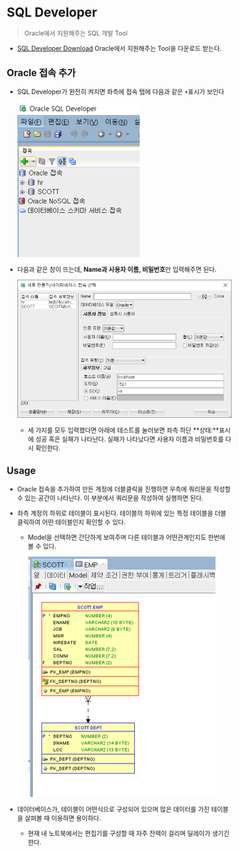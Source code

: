 # SQL Developer

> Oracle에서 지원해주는 SQL 개발 Tool

* [SQL Developer Download](https://www.oracle.com/tools/downloads/sqldev-downloads.html) Oracle에서 지원해주는 Tool을 다운로드 받는다.

## Oracle 접속 추가

* SQL Developer가 완전히 켜지면 좌측에 접속 탭에 다음과 같은 `+`표시가 보인다

  ![image-20191225141107952](image/image-20191225141107952.png)

* 다음과 같은 창이 뜨는데, **Name과 사용자 이름, 비밀번호**만 입력해주면 된다.

  ![image-20191225141147064](image/image-20191225141147064.png)

  * 세 가지를 모두 입력했다면 아래에 테스트를 눌러보면 좌측 하단 **상태:**표시에 성공 혹은 실패가 나타난다. 실패가 나타났다면 사용자 이름과 비밀번호를 다시 확인한다.

## Usage

* Oracle 접속을 추가하여 만든 계정에 더블클릭을 진행하면 우측에 쿼리문을 작성할 수 있는 공간이 나타난다. 이 부분에서 쿼리문을 작성하여 실행하면 된다.

* 좌측 계정의 하위로 테이블이 표시된다. 테이블의 하위에 있는 특정 테이블을 더블클릭하여 어떤 테이블인지 확인할 수 있다.

  * Model을 선택하면 간단하게 보여주며 다른 테이블과 어떤관계인지도 한번에 볼 수 있다.

    ![image-20191225142709537](image/image-20191225142709537.png)

* 데이터베이스가, 테이블이 어떤식으로 구성되어 있으며 많은 데이터를 가진 테이블을 살펴볼 때 이용하면 용이하다.
  * 현재 내 노트북에서는 편집기를 구성할 때 자주 잔렉이 걸리며 딜레이가 생기긴 한다.